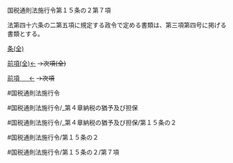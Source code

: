 
国税通則法施行令第１５条の２第７項

法第四十六条の二第五項に規定する政令で定める書類は、第三項第四号に掲げる書類とする。

[条(全)](国税通則法施行＿令＿第１５条の２_.md)

[前項(全)←](国税通則法施行＿令＿第１５条の２第６項_.md)  ~~→次項(全)~~

[前項 　 ←](国税通則法施行＿令＿第１５条の２第６項.md)  ~~→次項~~



#国税通則法施行令

#国税通則法施行令/_第４章納税の猶予及び担保

#国税通則法施行令/_第４章納税の猶予及び担保/第１５条の２

#国税通則法施行令/第１５条の２

#国税通則法施行令/第１５条の２/第７項

